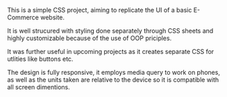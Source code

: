 This is a simple CSS project, aiming to replicate the UI of a basic E-Commerce website.

It is well strucured with styling done separately through CSS sheets and highly customizable because of the use of OOP priciples.

It was further useful in upcoming projects as it creates separate CSS for utlities like buttons etc.


The design is fully responsive, it employs media query to work on phones, as well as the units taken are relative to the device so it is compatible with all screen dimentions.
